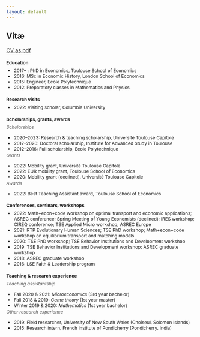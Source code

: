 ```yaml
---
layout: default
---
```


<style type="text/css">
  h4 {
    font-size: 12px;
  }
  h6 {
    font-size: 12px;
    color:#595959;
    font-weight: 400;
  }
  ul {
    font-size: 12px;
  }
  h6 + ul {
    margin-top: -15px;
  }
  h4 + ul {
    margin-top: -10px;
  }
  h4 + h6 {
    margin-top: -10px;
  }
  ul + h6 {
    margin-top: -10px;
  }
</style>


## Vitæ

[CV as pdf](/assets/CV_AJacquet.pdf)


#### Education

- 2017– : PhD in Economics, Toulouse School of Economics
- 2016: MSc in Economic History, London School of Economics
- 2015: Engineer, Ecole Polytechnique
- 2012: Preparatory classes in Mathematics and Physics

#### Research visits

- 2022: Visiting scholar, Columbia University

#### Scholarships, grants, awards

###### Scholarships
- 2020–2023: Research & teaching scholarship, Université Toulouse Capitole
- 2017–2020: Doctoral scholarship, Institute for Advanced Study in Toulouse
- 2012–2016: Full scholarship, Ecole Polytechnique

###### Grants
- 2022: Mobility grant, Université Toulouse Capitole
- 2022: EUR mobility grant, Toulouse School of Economics
- 2020: Mobility grant (declined), Université Toulouse Capitole

###### Awards
- 2022: Best Teaching Assistant award, Toulouse School of Economics

#### Conferences, seminars, workshops

- 2022: Math+econ+code workshop on optimal transport and economic applications; ASREC conference; Spring Meeting of Young Economists (declined); IRES workshop; CIREQ conference; TSE Applied Micro workshop; ASREC Europe
- 2021: RTP Evolutionary Human Sciences; TSE PhD workshop; Math+econ+code workshop on equilibrium transport and matching models
- 2020: TSE PhD workshop; TSE Behavior Institutions and Development workshop
- 2019: TSE Behavior Institutions and Development workshop; ASREC graduate workshop
- 2018: ASREC graduate workshop
- 2016: LSE Faith & Leadership program


#### Teaching & research experience

###### Teaching assistantship
- Fall 2020 & 2021: *Microeconomics* (3rd year bachelor)
- Fall 2018 & 2019: *Game theory* (1st year master) 
- Winter 2019 & 2020: *Mathematics* (1st year bachelor)  

###### Other research experience
- 2019: Field researcher, University of New South Wales (Choiseul, Solomon Islands)
- 2015: Research intern, French Institute of Pondicherry (Pondicherry, India)

